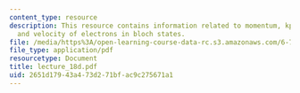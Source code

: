 ```yaml
---
content_type: resource
description: This resource contains information related to momentum, kp hamiltonian,
  and velocity of electrons in bloch states.
file: /media/https%3A/open-learning-course-data-rc.s3.amazonaws.com/6-730-physics-for-solid-state-applications-spring-2003/2651d17943a473d271bfac9c275671a1_lecture_18d.pdf
file_type: application/pdf
resourcetype: Document
title: lecture_18d.pdf
uid: 2651d179-43a4-73d2-71bf-ac9c275671a1
---
```


